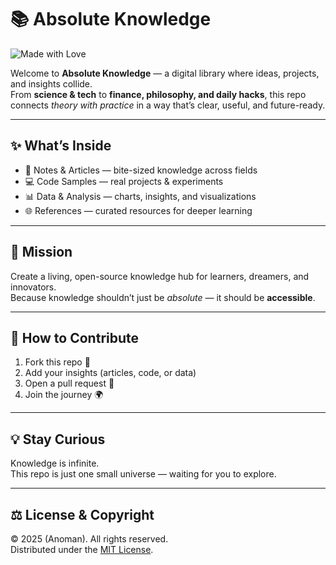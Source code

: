 # 📚 Absolute Knowledge
![Made with Love](https://img.shields.io/badge/made%20with-%E2%9D%A4-red)  

Welcome to **Absolute Knowledge** — a digital library where ideas, projects, and insights collide.  
From **science & tech** to **finance, philosophy, and daily hacks**, this repo connects *theory with practice* in a way that’s clear, useful, and future-ready.  

---

## ✨ What’s Inside
- 🧠 Notes & Articles — bite-sized knowledge across fields  
- 💻 Code Samples — real projects & experiments  
- 📊 Data & Analysis — charts, insights, and visualizations  
- 🌐 References — curated resources for deeper learning  

---

## 🎯 Mission
Create a living, open-source knowledge hub for learners, dreamers, and innovators.  
Because knowledge shouldn’t just be *absolute* — it should be **accessible**.  

---

## 🚀 How to Contribute
1. Fork this repo 🍴  
2. Add your insights (articles, code, or data)  
3. Open a pull request 📨  
4. Join the journey 🌍  

---

## 💡 Stay Curious  
Knowledge is infinite.  
This repo is just one small universe — waiting for you to explore.  

---

## ⚖️ License & Copyright  
© 2025 (Anoman). All rights reserved.  
Distributed under the [MIT License](LICENSE).

